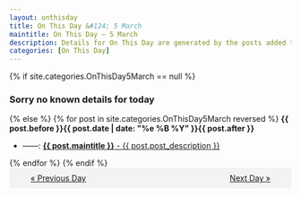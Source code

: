 ```yaml
---
layout: onthisday
title: On This Day &#124; 5 March
maintitle: On This Day — 5 March
description: Details for On This Day are generated by the posts added to the website so the content is subject to changes/updates over time.
categories: [On This Day]
---
```


{% if site.categories.OnThisDay5March == null %}
<h3>Sorry no known details for today</h3>
{% else %}
{% for post in site.categories.OnThisDay5March reversed %}
<strong>{{ post.before }}{{ post.date | date: "%e %B %Y" }}{{ post.after }}</strong>
<ul>
<li> ——: <a class="{{ post.class }}" href="{{ post.url }}"><strong>{{ post.maintitle }}</strong> - {{ post.post_description }}</a></li>
</ul>
{% endfor %}
{% endif %}
<br />
<div style="background-color: #f3f3f3; padding: 10px; border-radius: 5px; text-align: center; display: flex; justify-content: space-evenly;">
<a href="/onthisday/03/03-04">« Previous Day</a>
<span style="visibility:hidden;">[ Visit Leap Year February 29 ]</span>
<a href="/onthisday/03/03-06">Next Day »</a>
</div>
